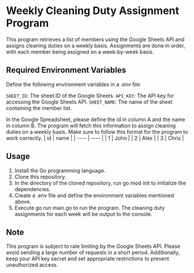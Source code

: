 # Weekly Cleaning Duty Assignment Program
This program retrieves a list of members using the Google Sheets API and assigns cleaning duties on a weekly basis. Assignments are done in order, with each member being assigned on a week-by-week basis.

## Required Environment Variables
Define the following environment variables in a .env file:

`SHEET_ID`: The sheet ID of the Google Sheets.
`API_KEY`: The API key for accessing the Google Sheets API.
`SHEET_NAME`: The name of the sheet containing the member list.

In the Google Spreadsheet, please define the id in column A and the name in column B. The program will fetch this information to assign cleaning duties on a weekly basis. Make sure to follow this format for the program to work correctly.
|  id  |  name  |
| ---- | ---- |
|  1  |  John  |
|  2  |  Alex  |
|  3  |  Chris  |

## Usage
1. Install the Go programming language.
2. Clone this repository.
3. In the directory of the cloned repository, run go mod init to initialize the dependencies.
4. Create a .env file and define the environment variables mentioned above.
5. Execute go run main.go to run the program. The cleaning duty assignments for each week will be output to the console.

## Note
This program is subject to rate limiting by the Google Sheets API. Please avoid sending a large number of requests in a short period. Additionally, keep your API key secret and set appropriate restrictions to prevent unauthorized access.
